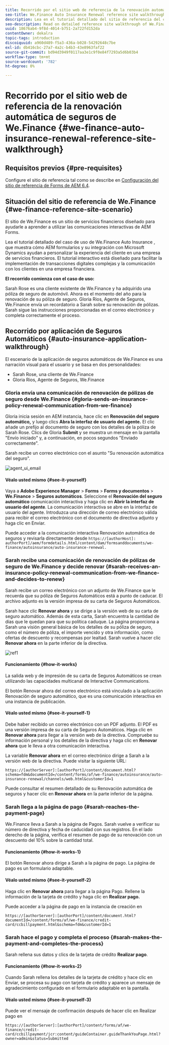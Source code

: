 ```yaml
---
title: Recorrido por el sitio web de referencia de la renovación automática de seguros de We.Finance
seo-title: We.Finance Auto Insurance Renewal reference site walkthrough
description: Lea en el tutorial detallado del sitio de referencia del caso de uso de We.Finance Auto Insurance , que muestra cómo AEM formularios y su integración con Microsoft Dynamics ayudan a personalizar la experiencia del cliente en una empresa de servicios financieros.
seo-description: Read on detailed reference site walkthrough of We.Finance Auto Insurance use case which showcases how AEM forms and its integration with Microsoft Dynamics helps personalize customer experience in a financial service company.
uuid: 18676ab4-9f8d-4014-b751-2a722fd152da
contentOwner: dekalra
topic-tags: introduction
discoiquuid: a960d489-f5a3-436a-b028-54292648c7be
exl-id: db416cbc-27a7-4a2c-b4b3-43e8963faf22
source-git-commit: bd94d3949f0117aa3e1c9f0e84f7293a5d6b03b4
workflow-type: tm+mt
source-wordcount: '782'
ht-degree: 0%

---
```


# Recorrido por el sitio web de referencia de la renovación automática de seguros de We.Finance {#we-finance-auto-insurance-renewal-reference-site-walkthrough}

## Requisitos previos {#pre-requisites}

Configure el sitio de referencia tal como se describe en [Configuración del sitio de referencia de Forms de AEM 6.4](/help/forms/using/setup-reference-sites.md).

## Situación del sitio de referencia de We.Finance  {#we-finance-reference-site-scenario}

El sitio de We.Finance es un sitio de servicios financieros diseñado para ayudarle a aprender a utilizar las comunicaciones interactivas de AEM Forms.

Lea el tutorial detallado del caso de uso de We.Finance Auto Insurance , que muestra cómo AEM formularios y su integración con Microsoft Dynamics ayudan a personalizar la experiencia del cliente en una empresa de servicios financieros. El tutorial interactivo está diseñado para facilitar la implementación de transacciones digitales complejas y la comunicación con los clientes en una empresa financiera.

**El recorrido comienza con el caso de uso:**

Sarah Rose es una cliente existente de We.Finance y ha adquirido una póliza de seguro de automóvil. Ahora es el momento del año para la renovación de su póliza de seguro. Gloria Rios, Agente de Seguros, We.Finance envía un recordatorio a Sarah sobre su renovación de pólizas. Sarah sigue las instrucciones proporcionadas en el correo electrónico y completa correctamente el proceso.

## Recorrido por aplicación de Seguros Automáticos {#auto-insurance-application-walkthrough}

El escenario de la aplicación de seguros automáticos de We.Finance es una narración visual para el usuario y se basa en dos personalidades:

* Sarah Rose, una cliente de We.Finance
* Gloria Rios, Agente de Seguros, We.Finance

### Gloria envía una comunicación de renovación de pólizas de seguro desde We.Finance {#gloria-sends-an-insurance-policy-renewal-communication-from-we-finance}

Gloria inicia sesión en AEM instancia, hace clic en **Renovación del seguro automático,** y luego clics **Abra la interfaz de usuario del agente.** El clic añade un prefijo al documento de seguro con los detalles de la póliza de Sarah Rose. Clics de Gloria **Submit** y se muestra un mensaje en la pantalla &quot;Envío iniciado&quot; y, a continuación, en pocos segundos &quot;Enviado correctamente&quot;.

Sarah recibe un correo electrónico con el asunto &quot;Su renovación automática del seguro&quot;.

![agent_ui_email](assets/agent_ui_email.png)

#### Véalo usted mismo {#see-it-yourself}

Vaya a **Adobe Experience Manager** > **Forms** > **Forms y documentos** > **We.Finance** > **Seguros automáticos**. Seleccione el **Renovación del seguro automático** comunicación interactiva y haga clic en **Abrir la interfaz de usuario del agente**. La comunicación interactiva se abre en la interfaz de usuario del agente. Introduzca una dirección de correo electrónico válida para recibir el correo electrónico con el documento de directiva adjunto y haga clic en Enviar.

Puede acceder a la comunicación interactiva Renovación automática de seguros y revisarla directamente desde `https://[authorHost]: authorPort]/aem/formdetails.html/content/dam/formsanddocuments/we-finance/autoinsurance/auto-insurance-renewal.`

### Sarah recibe una comunicación de renovación de pólizas de seguro de We.Finance y decide renovar {#sarah-receives-an-insurance-policy-renewal-communication-from-we-finance-and-decides-to-renew}

Sarah recibe un correo electrónico con un adjunto de We.Finance que le recuerda que su póliza de Seguros Automáticos está a punto de caducar. El archivo adjunto es la versión impresa de su carta de Seguros Automáticos.

Sarah hace clic **Renovar ahora** y se dirige a la versión web de su carta de seguro automático. Además de esta carta, Sarah encuentra la cantidad de días que le quedan para que su política caduque. La página proporciona a Sarah una visión general básica de los detalles de su póliza de seguro, como el número de póliza, el importe vencido y otra información, como ofertas de descuento y recompensas por lealtad. Sarah vuelve a hacer clic **Renovar ahora** en la parte inferior de la directiva.

![ref1](assets/ref1.png)

#### Funcionamiento {#how-it-works}

La salida web y de impresión de su carta de Seguros Automáticos se crean utilizando las capacidades multicanal de Interactive Communications.

El botón Renovar ahora del correo electrónico está vinculado a la aplicación Renovación de seguro automático, que es una comunicación interactiva en una instancia de publicación.

#### Véalo usted mismo {#see-it-yourself-1}

Debe haber recibido un correo electrónico con un PDF adjunto. El PDF es una versión impresa de su carta de Seguros Automáticos. Haga clic en **Renovar ahora** para llegar a la versión web de la directiva. Compruebe su información personal y los detalles de la directiva y haga clic en **Renovar ahora** que le lleva a otra comunicación interactiva.

La variable **Renovar ahora** en el correo electrónico dirige a Sarah a la versión web de la directiva. Puede visitar la siguiente URL:

`https://[authorServer]:[authorPort]/content/document.html?schema=fdm&documentId=/content/forms/af/we-finance/autoinsurance/auto-insurance-renewal/channels/web.html&customerId=1`

Puede consultar el resumen detallado de su Renovación automática de seguros y hacer clic en **Renovar ahora** en la parte inferior de la página.

### Sarah llega a la página de pago {#sarah-reaches-the-payment-page}

We.Finance lleva a Sarah a la página de Pagos. Sarah vuelve a verificar su número de directiva y fecha de caducidad con sus registros. En el lado derecho de la página, verifica el resumen de pago de su renovación con un descuento del 10% sobre la cantidad total.

#### Funcionamiento {#how-it-works-1}

El botón Renovar ahora dirige a Sarah a la página de pago. La página de pago es un formulario adaptable.

#### Véalo usted mismo {#see-it-yourself-2}

Haga clic en **Renovar ahora** para llegar a la página Pago. Rellene la información de la tarjeta de crédito y haga clic en **Realizar pago.**

Puede acceder a la página de pago en la instancia de creación en

`https://[authorServer]:[authorPort]/content/document.html?documentId=/content/forms/af/we-finance/credit-card/ccbillpayment.html&schema=fdm&customerId=1`

### Sarah hace el pago y completa el proceso {#sarah-makes-the-payment-and-completes-the-process}

Sarah rellena sus datos y clics de la tarjeta de crédito **Realizar pago**.

#### Funcionamiento {#how-it-works-2}

Cuando Sarah rellena los detalles de la tarjeta de crédito y hace clic en Enviar, se procesa su pago con tarjeta de crédito y aparece un mensaje de agradecimiento configurado en el formulario adaptable en la pantalla.

#### Véalo usted mismo {#see-it-yourself-3}

Puede ver el mensaje de confirmación después de hacer clic en Realizar pago en

`https://[authorServer]:[authorPort]/content/forms/af/we-finance/credit-card/ccbillpayment/jcr:content/guideContainer.guideThankYouPage.html?owner=admin&status=Submitted`
